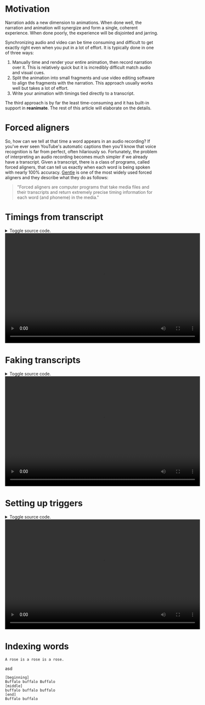 # Motivation

Narration adds a new dimension to animations. When done well, the narration and animation
will synergize and form a single, coherent experience. When done poorly, the experience will be
disjointed and jarring.

Synchronizing audio and video can be time consuming and difficult to get exactly right even when you
put in a lot of effort. It is typically done in one of three ways:

 1. Manually time and render your entire animation, then record narration over it. This is relatively quick but it is incredibly difficult match audio and visual cues.
 2. Split the animation into small fragments and use video editing software to align the fragments with the narration. This approach usually works well but takes a lot of effort.
 3. Write your animation with timings tied directly to a transcript.

The third approach is by far the least time-consuming and it has built-in support in **reanimate**.
The rest of this article will elaborate on the details.

# Forced aligners

So, how can we tell at that time a word appears in an audio recording? If you've ever seen YouTube's automatic captions then you'll know that voice recognition is far from perfect, often hilariously so. Fortunately, the problem of interpreting an audio recording becomes much simpler if we already have a transcript. Given a transcript, there is a class of programs, called forced aligners, that can tell us exactly when each word is being spoken with nearly 100% accuracy. [Gentle](https://lowerquality.com/gentle/) is one of the most widely used forced aligners and they describe what they do as follows:

> "Forced aligners are computer programs that take media files and their transcripts and return extremely precise timing information for each word (and phoneme) in the media."

# Timings from transcript



<details>
  <summary>Toggle source code.</summary>
  <pre><code class="haskell">{!examples/voice_transcript.hs!}</code></pre>
</details>
<video width="640" height="360" controls>
  <source src="https://i.imgur.com/9Fxqgkz.mp4">
</video><br/>

# Faking transcripts

<details>
  <summary>Toggle source code.</summary>
  <pre><code class="haskell">{!examples/voice_fake.hs!}</code></pre>
</details>
<video width="640" height="360" controls>
  <source src="https://i.imgur.com/UacO6Qh.mp4">
</video><br/>


# Setting up triggers

<details>
  <summary>Toggle source code.</summary>
  <pre><code class="haskell">{!examples/voice_triggers.hs!}</code></pre>
</details>
<video width="640" height="360" controls>
  <source src="https://i.imgur.com/efPy460.mp4">
</video><br/>

# Indexing words

    A rose is a rose is a rose.

asd

    [beginning]
    Buffalo buffalo Buffalo
    [middle]
    buffalo buffalo buffalo
    [end]
    Buffalo buffalo
